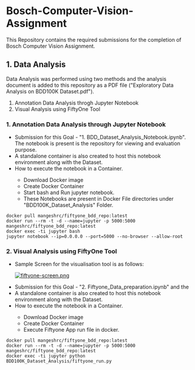 # Bosch-Computer-Vision-Assignment
This Repository contains the required submissions for the completion of Bosch Computer Vision Assignment.

## 1. Data Analysis
  Data Analysis was performed using two methods and the analysis document is added to this repository as a PDF file ("Exploratory Data Analysis on BDD100K Dataset.pdf"). 
  <ol>
    <li> Annotation Data Analysis throgh Jupyter Notebook </li>
    <li> Visual Analysis using FiftyOne Tool </li>
  </ol>

### 1. Annotation Data Analysis through Jupyter Notebook

<ul>
  <li>Submission for this Goal  -  "1. BDD_Dataset_Analysis_Notebook.ipynb". The notebook is present is the repository for viewing and evaluation purpose.</li>
  <li>A standalone container is also created to host this notebook environment along with the Dataset.</li>
  <li>How to execute the notebook in a Container.</li>
    <ul>
      <li> Download Docker image</li>
      <li> Create Docker Container </li>
      <li> Start bash and Run jupyter notebook. </li>
      <li> These Notebooks are present in Docker File directories under "BDD100K_Dataset_Analysis" Folder.</li>
    </ul>
</ul>  
      
```shell
docker pull mangeshrc/fiftyone_bdd_repo:latest
docker run --rm -t -d --name=jupyter -p 5000:5000 mangeshrc/fiftyone_bdd_repo:latest
docker exec -ti jupyter bash
jupyter notebook --ip=0.0.0.0 --port=5000 --no-browser --allow-root
```

### 2. Visual Analysis using FiftyOne Tool

<ul>
  <li> Sample Screen for the visualisation tool is as follows:</li>
  
[![fiftyone-screen.png](https://i.postimg.cc/RVDzh390/fiftyone-screen.png)](https://postimg.cc/LnLW08Jd)

  <li>Submission for this Goal  -  "2. Fiftyone_Data_preparation.ipynb" and the </li>
  <li>A standalone container is also created to host this notebook environment along with the Dataset.</li>
  <li>How to execute the notebook in a Container.</li>
    <ul>
      <li> Download Docker image</li>
      <li> Create Docker Container </li>
      <li> Execute Fiftyone App run file in docker. </li>
    </ul>
</ul>  

```shell
docker pull mangeshrc/fiftyone_bdd_repo:latest
docker run --rm -t -d --name=jupyter -p 5000:5000 mangeshrc/fiftyone_bdd_repo:latest
docker exec -ti jupyter python BDD100K_Dataset_Analysis/fiftyone_run.py
```


